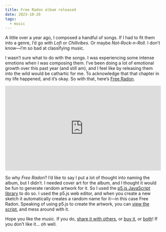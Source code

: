```yaml
---
title: Free Radon album released
date: 2023-10-26
tags:
  - music
---
```


A little over a year ago, I composed a handful of songs. If I had to fit them into a genre, I’d go with _Lofi_ or _Chillvibes_. Or maybe _Not-Rock-n-Roll_. I don’t know—I’m so bad at classifying music. 

I wasn’t sure what to do with the songs. I was experiencing some intense emotions when I was composing them. I’ve been doing a lot of emotional growth over this past year (and still am), and I feel like by releasing them into the wild would be cathartic for me. To acknowledge that that chapter in my life happened, and it’s okay. So with that, here’s [Free Radon](https://danielmarino.bandcamp.com/album/free-radon).

<iframe style="border: 0; width: 100%; height: 274px;" src="https://bandcamp.com/EmbeddedPlayer/album=2458624556/size=large/bgcol=ffffff/linkcol=eb4d55/artwork=small/transparent=true/" seamless><a href="https://danielmarino.bandcamp.com/album/free-radon">Free Radon by Daniel Marino</a></iframe>

So why *Free Radon*? I’d like to say I put a lot of thought into naming the album, but I didn’t. I needed cover art for the album, and I thought it would be fun to generate random artwork for it. So I used the [p5.js JavaScript library](https://p5js.org/) to do so. I used the p5.js web editor, and when you create a new sketch it automatically creates a random name for it—in this case Free Radon. Speaking of using p5.js to create the artwork, you can [view the script](https://editor.p5js.org/iamdanielmarino/sketches/0QgAM4zz3), and mess around with it.

Hope you like the music. If you do, [share it with others](https://danielmarino.bandcamp.com/album/free-radon), or [buy it](https://danielmarino.bandcamp.com/album/free-radon), or [both](https://danielmarino.bandcamp.com/album/free-radon)! If you don’t like it… oh well.